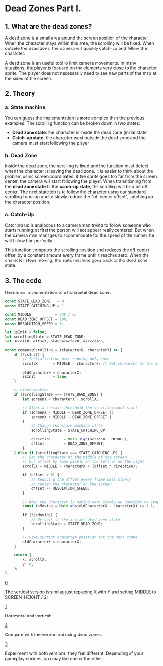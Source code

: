 # Dead Zones Part I.

## 1. What are the dead zones?
A dead zone is a small area around the screen position of the character.
When the character stays within this area, the scrolling will be fixed.
When outside the dead zone, the camera will quickly catch-up and follow the character.

A dead zone is an useful tool to limit camera movements.
In many situations, the player is focused on the elements very close to the character sprite.
The player does not necessarily need to see new parts of the map at the sides of the screen.

## 2. Theory

### a. State machine
You can guess the implementation is more complex than the previous examples.
The scrolling function can be broken down in two states:
- **Dead zone state**: the character is inside the dead zone (initial state)
- **Catch-up state**: the character went outside the dead zone and the camera must start following the player

### b. Dead Zone
Inside the dead zone, the scrolling is fixed and the function must detect when the character is leaving the dead zone.
It is easier to think about the problem using screen coordinates: if the sprite goes too far from the screen center, the camera will start following the player.
When transitioning from the **dead zone state** to the **catch-up state**, the scrolling will be a bit off center. The next state job is to follow the character using our standard scrolling function and to slowly reduce the "off center offset", catching up the character position.

### c. Catch-Up
Catching up is analogous to a camera man trying to follow someone who starts running: at first the person will not appear really centered.
But when the camera man manages to accommodate for the speed of the runner, he will follow him perfectly.

This function computes the scrolling position and reduces the off center offset by a constant amount every frame until it reaches zero.
When the character stops moving, the state machine goes back to the dead zone state.

## 3. The code
Here is an implementation of a horizontal dead zone:

```js
const STATE_DEAD_ZONE   = 0;
const STATE_CATCHING_UP = 1;

const MIDDLE           = 640 / 2;
const DEAD_ZONE_OFFSET = 100;
const RESOLUTION_SPEED = 5;

let isInit = false;
let scrollingState = STATE_DEAD_ZONE;
let scrollX, offset, oldCharacterX, direction;

const computeScrolling = (characterX, characterY) => {
    if (!isInit) {
        // Initialization part running only once
        scrollX       = MIDDLE - characterX; // Set character at the middle of the screen

        oldCharacterX = characterX;
        isInit        = true;
    }

    // State machine
    if (scrollingState === STATE_DEAD_ZONE) {
        let screenX = characterX + scrollX;

        // After a certain threshold the scrolling must start
        if (screenX > MIDDLE + DEAD_ZONE_OFFSET ||
            screenX < MIDDLE - DEAD_ZONE_OFFSET )
        {
            // Change the state machine state
            scrollingState = STATE_CATCHING_UP;

            direction      = Math.sign(screenX - MIDDLE);
            offset         = DEAD_ZONE_OFFSET;
        }
    } else if (scrollingState === STATE_CATCHING_UP) {
        // Set the character at the middle of the screen
        // but offset by some pixels on the left or on the right
        scrollX = MIDDLE - characterX + (offset * direction);

        if (offset > 0) {
            // Reducing the offset every frame will slowly
            // center the character on the screen
            offset -= RESOLUTION_SPEED;
        }

        // When the character is moving very slowly we consider he stopped
        const isMoving = Math.abs(oldCharacterX - characterX) >= 0.1;

        if (!isMoving) {
            // Go back to the initial dead zone state
            scrollingState = STATE_DEAD_ZONE;
        }

        // Save current character position for the next frame
        oldCharacterX = characterX;
    }

    return {
        x: scrollX,
        y: 0,
    };
}
```

[0](play)

The vertical version is similar, just replacing X with Y and setting MIDDLE to SCREEN_HEIGHT / 2:

[1](play)

Horizontal and vertical:

[2](play)

Compare with the version not using dead zones:

[3](play)

Experiment with both versions, they feel different. Depending of your gameplay choices, you may like one or the other.
